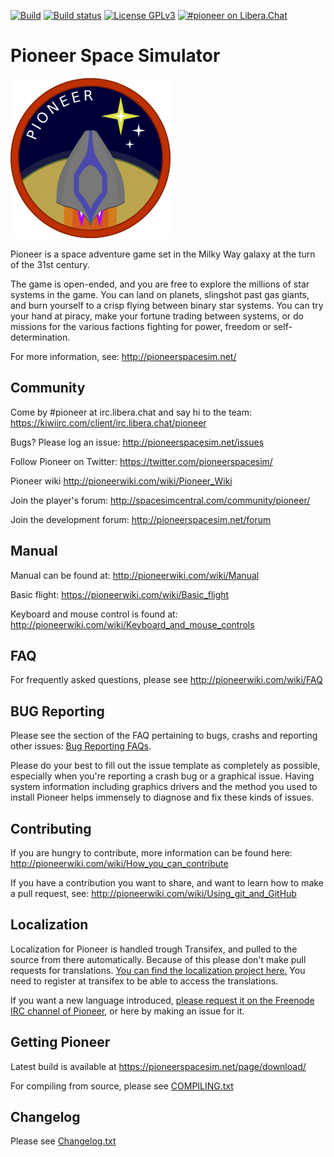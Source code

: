 [![Build](https://github.com/pioneerspacesim/pioneer/workflows/Build%20Pioneer/badge.svg)](https://github.com/pioneerspacesim/pioneer/actions)
[![Build status](https://ci.appveyor.com/api/projects/status/b2n2fe1vv3wr6n56/branch/master?svg=true)](https://ci.appveyor.com/project/pioneerspacesim/pioneer/branch/master)
[![License GPLv3](https://img.shields.io/badge/license-GPL_v3-green.svg)](http://www.gnu.org/licenses/gpl-3.0.html)
[![#pioneer on Libera.Chat](https://img.shields.io/badge/LiberaChat-%23pioneer-brightgreen.svg)](https://kiwiirc.com/client/irc.libera.chat/pioneer)

# Pioneer Space Simulator

![](https://github.com/pioneerspacesim/pioneer/blob/master/data/icons/badge.png)

Pioneer is a space adventure game set in the Milky Way galaxy at the turn of
the 31st century.

The game is open-ended, and you are free to explore the millions of star
systems in the game. You can land on planets, slingshot past gas giants, and
burn yourself to a crisp flying between binary star systems. You can try your
hand at piracy, make your fortune trading between systems, or do missions for
the various factions fighting for power, freedom or self-determination.

For more information, see:
  http://pioneerspacesim.net/


## Community

Come by #pioneer at irc.libera.chat and say hi to the team:
  https://kiwiirc.com/client/irc.libera.chat/pioneer

Bugs? Please log an issue:
  http://pioneerspacesim.net/issues

Follow Pioneer on Twitter:
  https://twitter.com/pioneerspacesim/

Pioneer wiki
  http://pioneerwiki.com/wiki/Pioneer_Wiki

Join the player's forum:
  http://spacesimcentral.com/community/pioneer/

Join the development forum:
  http://pioneerspacesim.net/forum


## Manual

Manual can be found at:
  http://pioneerwiki.com/wiki/Manual

Basic flight:
  https://pioneerwiki.com/wiki/Basic_flight

Keyboard and mouse control is found at:
  http://pioneerwiki.com/wiki/Keyboard_and_mouse_controls


## FAQ

For frequently asked questions, please see
  http://pioneerwiki.com/wiki/FAQ


## BUG Reporting

Please see the section of the FAQ pertaining to bugs, crashs and reporting other issues: [Bug Reporting FAQs](http://pioneerwiki.com/wiki/FAQ#How.2Fwhere_do_I_report_my_bug.2Fcrash).

Please do your best to fill out the issue template as completely as possible, especially when you're reporting a crash bug or a graphical issue. Having system information including graphics drivers and the method you used to install Pioneer helps immensely to diagnose and fix these kinds of issues.

## Contributing

If you are hungry to contribute, more information can be found here:
  http://pioneerwiki.com/wiki/How_you_can_contribute

If you have a contribution you want to share, and want to learn how to make a
pull request, see:
  http://pioneerwiki.com/wiki/Using_git_and_GitHub

## Localization

Localization for Pioneer is handled trough Transifex, and pulled to the source from there automatically. Because of this please don't make pull requests for translations. [You can find the localization project here.](https://www.transifex.com/pioneer/pioneer/dashboard/)
You need to register at transifex to be able to access the translations.

If you want a new language introduced, [please request it on the Freenode IRC channel of Pioneer](https://webchat.freenode.net/?channels=pioneer), or here by making an issue for it.

## Getting Pioneer

Latest build is available at
  https://pioneerspacesim.net/page/download/

For compiling from source, please see [COMPILING.txt](https://github.com/pioneerspacesim/pioneer/blob/master/COMPILING.txt)


## Changelog

Please see [Changelog.txt](https://github.com/pioneerspacesim/pioneer/blob/master/Changelog.txt)
